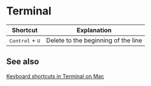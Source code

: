 # Terminal

Shortcut | Explanation
-|-
<kbd>Control</kbd> + <kbd>U</kbd> | Delete to the beginning of the line

## See also

[Keyboard shortcuts in Terminal on Mac](https://support.apple.com/guide/terminal/keyboard-shortcuts-trmlshtcts/mac)
